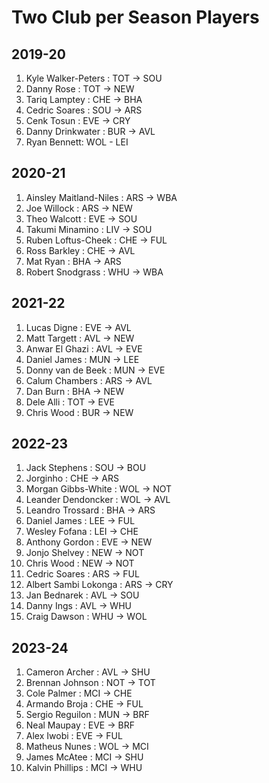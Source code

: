 # Two Club per Season Players
## 2019-20
1. Kyle Walker-Peters : TOT -> SOU
2. Danny Rose : TOT -> NEW
3. Tariq Lamptey : CHE -> BHA
4. Cedric Soares : SOU -> ARS
5. Cenk Tosun : EVE -> CRY
6. Danny Drinkwater : BUR -> AVL
7. Ryan Bennett: WOL - LEI

## 2020-21
1. Ainsley Maitland-Niles : ARS -> WBA
2. Joe Willock : ARS -> NEW
3. Theo Walcott : EVE -> SOU
4. Takumi Minamino : LIV -> SOU
5. Ruben Loftus-Cheek : CHE -> FUL
6. Ross Barkley : CHE -> AVL
7. Mat Ryan : BHA -> ARS
8. Robert Snodgrass : WHU -> WBA

## 2021-22
1. Lucas Digne : EVE -> AVL
2. Matt Targett : AVL -> NEW
3. Anwar El Ghazi : AVL -> EVE
4. Daniel James : MUN -> LEE
5. Donny van de Beek : MUN -> EVE
6. Calum Chambers : ARS -> AVL
7. Dan Burn : BHA -> NEW
8. Dele Alli : TOT -> EVE
9. Chris Wood : BUR -> NEW

## 2022-23
1. Jack Stephens : SOU -> BOU
2. Jorginho : CHE -> ARS
3. Morgan Gibbs-White : WOL -> NOT
4. Leander Dendoncker : WOL -> AVL
5. Leandro Trossard : BHA -> ARS
6. Daniel James : LEE -> FUL
7. Wesley Fofana : LEI -> CHE
8. Anthony Gordon : EVE -> NEW
9. Jonjo Shelvey : NEW -> NOT
10. Chris Wood : NEW -> NOT
11. Cedric Soares : ARS -> FUL
12. Albert Sambi Lokonga : ARS -> CRY
13. Jan Bednarek : AVL -> SOU
14. Danny Ings : AVL -> WHU
15. Craig Dawson : WHU -> WOL

## 2023-24
1. Cameron Archer : AVL -> SHU
2. Brennan Johnson : NOT -> TOT
3. Cole Palmer : MCI -> CHE
4. Armando Broja : CHE -> FUL
5. Sergio Reguilon : MUN -> BRF
6. Neal Maupay : EVE -> BRF
7. Alex Iwobi : EVE -> FUL
8. Matheus Nunes : WOL -> MCI
9. James McAtee : MCI -> SHU
10. Kalvin Phillips : MCI -> WHU
